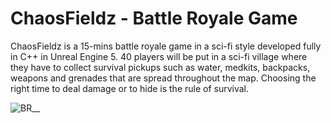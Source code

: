 # ChaosFieldz - Battle Royale Game
ChaosFieldz is a 15-mins battle royale game in a sci-fi style developed fully in C++ in Unreal Engine 5. 40 players will be put in a sci-fi village where they have to collect survival pickups such as water, medkits, backpacks, weapons and grenades that are spread throughout the map. Choosing the right time to deal damage or to hide is the rule of survival.

![BR__](https://github.com/rouaabidi88/ChaosFieldz/assets/83541967/89a4c8dc-b0d1-4ef7-970b-2b33c5de9515)



       

